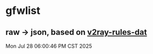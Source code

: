# gfwlist
## raw -> json, based on [v2ray-rules-dat](https://github.com/Loyalsoldier/v2ray-rules-dat)
Mon Jul 28 06:00:46 PM CST 2025

